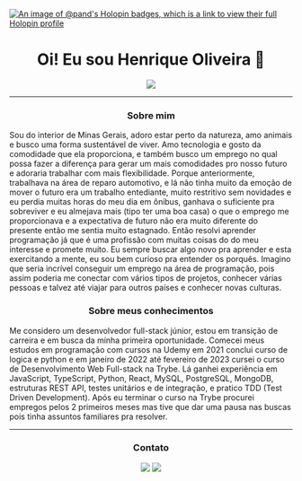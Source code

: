 [![An image of @pand's Holopin badges, which is a link to view their full Holopin profile](https://holopin.me/pand)](https://holopin.io/@pand)

<h1 align="center">Oi! Eu sou Henrique Oliveira 👋</h1>

<p align="center">
<img src="https://readme-typing-svg.herokuapp.com/?lines=Welcome+to++my+GitHub+Profile!">
</p>

-------

<h3 align="center">Sobre mim</h3>
<p>
 Sou do interior de Minas Gerais, adoro estar perto da natureza, amo animais e busco uma forma sustentável de viver. Amo tecnologia e gosto da comodidade que ela proporciona, e também busco um emprego no qual possa fazer a diferença para gerar um mais comodidades pro nosso futuro e adoraria trabalhar com mais flexibilidade. Porque anteriormente, trabalhava na área de reparo automotivo, e lá não tinha muito da emoção de mover o futuro era um trabalho entediante, muito restritivo sem novidades e eu perdia muitas horas do meu dia em ônibus, ganhava o suficiente pra sobreviver e eu almejava mais (tipo ter uma boa casa) o que o emprego me proporcionava e a expectativa de futuro não era muito diferente do presente então me sentia muito estagnado.
Então resolvi aprender programação já que é uma profissão com muitas coisas do do meu interesse e promete muito.
Eu sempre buscar algo novo pra aprender e esta exercitando a mente, eu sou bem curioso pra entender os porquês. Imagino que seria incrível conseguir um emprego na área de programação, pois assim poderia me conectar com vários tipos de projetos, conhecer várias pessoas e talvez até viajar para outros países e conhecer novas culturas.
</p>

<h3 align="center">Sobre meus conhecimentos</h3>
<p>
  Me considero um desenvolvedor full-stack júnior, estou em transição de carreira e em busca da minha primeira oportunidade.
Comecei meus estudos em programação com cursos na Udemy em 2021 conclui curso de logica e python e em janeiro de 2022 até fevereiro de 2023 cursei o curso de Desenvolvimento Web Full-stack na Trybe. Lá ganhei experiência em JavaScript, TypeScript, Python, React, MySQL, PostgreSQL, MongoDB, estruturas REST API, testes unitários e de integração, e pratico TDD (Test Driven Development).
Após eu terminar o curso na Trybe procurei empregos pelos 2 primeiros meses mas tive que dar uma pausa nas buscas pois tinha assuntos familiares pra resolver.
</p>

-------

<div align="center">
    <h3>
        Contato
    </h3>
    <a href="https://www.linkedin.com/in/rick-oly/" target="_blank"><img src="https://img.shields.io/badge/-LinkedIn-%230077B5?style=for-the-badge&logo=linkedin&logoColor=white" target="_blank"></a>
    <a href = "hoa98hoa@gmail.com"><img src="https://img.shields.io/badge/Gmail-D14836?style=for-the-badge&logo=gmail&logoColor=white"></a>
</div>


